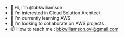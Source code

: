 - 👋 Hi, I’m @bbkwiliamson
- 👀 I’m interested in Cloud Solution Architect
- 🌱 I’m currently learning AWS 
- 💞️ I’m looking to collaborate on AWS projects
- 📫 How to reach me : bbkwiliamson.ovi@gmail.com 

<!---
bbkwiliamson/bbkwiliamson is a ✨ special ✨ repository because its `README.md` (this file) appears on your GitHub profile.
You can click the Preview link to take a look at your changes.
--->
